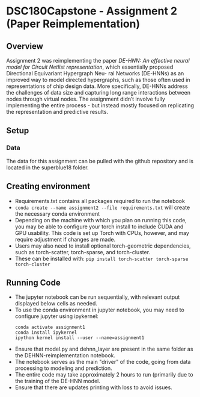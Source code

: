 # DSC180Capstone - Assignment 2 (Paper Reimplementation)

## Overview
Assignment 2 was reimplementing the paper  *DE-HNN: An effective neural model for Circuit Netlist representation*, which essentially proposed Directional Equivariant Hypergraph Neu-
ral Networks (DE-HNNs) as an improved way to model directed hypergraphs, such as those
often used in representations of chip design data. More specifically, DE-HNNs address the
challenges of data size and capturing long range interactions between nodes through virtual
nodes. The assignment didn’t involve fully implementing the entire process - but instead
mostly focused on replicating the representation and predictive results.

## Setup
### Data
The data for this assignment can be pulled with the github repository and is located in the superblue18 folder.

## Creating environment
- Requirements.txt contains all packages required to run the notebook
- `conda create --name assignment2 --file requirements.txt` will create the necessary conda environment
- Depending on the machine with which you plan on running this code, you may be able to configure your torch install to include CUDA and GPU usability. This code is set up Torch with CPUs, however, and may require adjustment if changes are made.
- Users may also need to install optional torch-geometric dependencies, such as torch-scatter, torch-sparse, and torch-cluster.
- These can be installed with: `pip install torch-scatter torch-sparse torch-cluster`

## Running Code  
- The jupyter notebook can be run sequentially, with relevant output displayed below cells as needed.
- To use the conda environment in jupyter notebook, you may need to configure jupyter using ipykernel:
  ```
  conda activate assignment1
  conda install ipykernel
  ipython kernel install --user --name=assignment1
  ```
- Ensure that model.py and dehnn_layer are present in the same folder as the DEHNN-reimplementation notebook.
- The notebook serves as the main "driver" of the code, going from data processing to modeling and prediction.
- The entire code may take approximately 2 hours to run (primarily due to the training of the DE-HNN model.
- Ensure that there are updates printing with loss to avoid issues.

